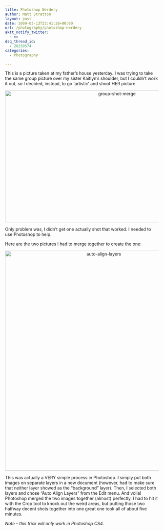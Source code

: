 ```yaml
---
title: Photoshop Nerdery
author: Matt Stratton
layout: post
date: 2009-03-13T23:41:26+00:00
url: /photography/photoshop-nerdery
aktt_notify_twitter:
  - no
dsq_thread_id:
  - 28250574
categories:
  - Photography

---
```

This is a picture taken at my father&#8217;s house yesterday. I was trying to take the same group picture over my sister Kaitlyn&#8217;s shoulder, but I couldn&#8217;t work it out, so I decided, instead, to go &#8216;artistic&#8217; and shoot HER picture. 

<p style="text-align: center; ">
  <a href="/wp-content/uploads/2009/03/group-shot-merge.jpg"><img class="size-large wp-image-4945 aligncenter" title="group-shot-merge" src="/wp-content/uploads/2009/03/group-shot-merge-1024x616.jpg" alt="group-shot-merge" width="717" height="431" srcset="/wp-content/uploads/2009/03/group-shot-merge-1024x616.jpg 1024w, /wp-content/uploads/2009/03/group-shot-merge-300x180.jpg 300w" sizes="(max-width: 717px) 100vw, 717px" /></a>
</p>

Only problem was, I didn&#8217;t get one actually shot that worked. I needed to use Photoshop to help.

<!--more-->

Here are the two pictures I had to merge together to create the one:

<p style="text-align: center; ">
  <img class="aligncenter size-full wp-image-4946" title="auto-align-layers" src="/wp-content/uploads/2009/03/auto-align-layers.jpg" alt="auto-align-layers" width="631" height="719" srcset="/wp-content/uploads/2009/03/auto-align-layers.jpg 789w, /wp-content/uploads/2009/03/auto-align-layers-263x300.jpg 263w" sizes="(max-width: 631px) 100vw, 631px" />
</p>

<p style="text-align: left; ">
  This was actually a VERY simple process in Photoshop. I simply put both images on separate layers in a new document (however, had to make sure that neither layer showed as the &#8220;background&#8221; layer). Then, I selected both layers and chose &#8220;Auto Align Layers&#8221; from the Edit menu. And voila! Photoshop merged the two images together (almost) perfectly. I had to hit it with the Crop tool to knock out the weird areas, but putting those two halfway decent shots together into one great one took all of about five minutes.
</p>

<p style="text-align: left; ">
  <em>Note &#8211; this trick will only work in Photoshop CS4.</em>
</p>